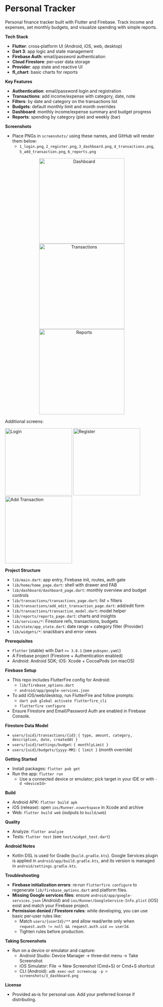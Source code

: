 # Personal Tracker

Personal finance tracker built with Flutter and Firebase. Track income and expenses, set monthly budgets, and visualize spending with simple reports.

**Tech Stack**
- **Flutter**: cross‑platform UI (Android, iOS, web, desktop)
- **Dart 3**: app logic and state management
- **Firebase Auth**: email/password authentication
- **Cloud Firestore**: per‑user data storage
- **Provider**: app state and reactive UI
- **fl_chart**: basic charts for reports

**Key Features**
- **Authentication**: email/password login and registration
- **Transactions**: add income/expense with category, date, note
- **Filters**: by date and category on the transactions list
- **Budgets**: default monthly limit and month overrides
- **Dashboard**: monthly income/expense summary and budget progress
- **Reports**: spending by category (pie) and weekly (bar)

**Screenshots**
- Place PNGs in `screenshots/` using these names, and GitHub will render them below:
  - `1_login.png`, `2_register.png`, `3_dashboard.png`, `4_transactions.png`, `5_add_transaction.png`, `6_reports.png`

<p align="center">
  <img src="screenshots/3_dashboard.png" alt="Dashboard" width="280" />
  <img src="screenshots/4_transactions.png" alt="Transactions" width="280" />
  <img src="screenshots/6_reports.png" alt="Reports" width="280" />
</p>

Additional screens:

<p>
  <img src="screenshots/1_login.png" alt="Login" width="220" />
  <img src="screenshots/2_register.png" alt="Register" width="220" />
  <img src="screenshots/5_add_transaction.png" alt="Add Transaction" width="220" />
</p>

**Project Structure**
- `lib/main.dart`: app entry, Firebase init, routes, auth gate
- `lib/home/home_page.dart`: shell with drawer and FAB
- `lib/dashboard/dashboard_page.dart`: monthly overview and budget controls
- `lib/transactions/transactions_page.dart`: list + filters
- `lib/transactions/add_edit_transaction_page.dart`: add/edit form
- `lib/transactions/transaction_model.dart`: model helper
- `lib/reports/reports_page.dart`: charts and insights
- `lib/services/*`: Firestore refs, transactions, budgets
- `lib/state/app_state.dart`: date range + category filter (Provider)
- `lib/widgets/*`: snackbars and error views

**Prerequisites**
- `Flutter` (stable) with Dart `>= 3.8.1` (see `pubspec.yaml`)
- A Firebase project (Firestore + Authentication enabled)
- Android: Android SDK; iOS: Xcode + CocoaPods (on macOS)

**Firebase Setup**
- This repo includes FlutterFire config for Android:
  - `lib/firebase_options.dart`
  - `android/app/google-services.json`
- To add iOS/web/desktop, run FlutterFire and follow prompts:
  - `dart pub global activate flutterfire_cli`
  - `flutterfire configure`
- Ensure Firestore and Email/Password Auth are enabled in Firebase Console.

**Firestore Data Model**
- `users/{uid}/transactions/{id}`: `{ type, amount, category, description, date, createdAt }`
- `users/{uid}/settings/budget`: `{ monthlyLimit }`
- `users/{uid}/budgets/{yyyy-MM}`: `{ limit }` (month override)

**Getting Started**
- Install packages: `flutter pub get`
- Run the app: `flutter run`
  - Use a connected device or emulator; pick target in your IDE or with `-d <deviceId>`

**Build**
- Android APK: `flutter build apk`
- iOS (release): open `ios/Runner.xcworkspace` in Xcode and archive
- Web: `flutter build web` (outputs to `build/web`)

**Quality**
- Analyze: `flutter analyze`
- Tests: `flutter test` (see `test/widget_test.dart`)

**Android Notes**
- Kotlin DSL is used for Gradle (`build.gradle.kts`). Google Services plugin is applied in `android/app/build.gradle.kts`, and its version is managed in `android/settings.gradle.kts`.

**Troubleshooting**
- **Firebase initialization errors**: re‑run `flutterfire configure` to regenerate `lib/firebase_options.dart` and platform files.
- **Missing Google services files**: ensure `android/app/google-services.json` (Android) and `ios/Runner/GoogleService-Info.plist` (iOS) exist and match your Firebase project.
- **Permission denied / Firestore rules**: while developing, you can use basic per‑user rules like:
  - Match `users/{userId}/**` and allow read/write only when `request.auth != null && request.auth.uid == userId`.
  - Tighten rules before production.

**Taking Screenshots**
- Run on a device or emulator and capture:
  - Android Studio: Device Manager → three‑dot menu → Take Screenshot
  - iOS Simulator: File → New Screenshot (Cmd+S) or Cmd+S shortcut
  - CLI (Android): `adb exec-out screencap -p > screenshots/3_dashboard.png`

**License**
- Provided as‑is for personal use. Add your preferred license if distributing.
